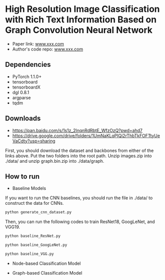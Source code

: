 High Resolution Image Classification with Rich Text Information Based on Graph Convolution Neural Network
============

- Paper link: www.xxx.com
- Author's code repo: www.xxx.com

Dependencies
------------
- PyTorch 1.1.0+
- tensorboard
- tensorboardX
- dgl 0.8.1
- argparse
- tqdm

Downloads
----------

- https://pan.baidu.com/s/1s1z_2lnqnRdRbtE_WfzOzQ?pwd=ahd7
- https://drive.google.com/drive/folders/1UmNaKLqPIQi2rThbTkFOFTtyUeVaCdty?usp=sharing

First, you should download the dataset and backbones from either of the links above. Put the two folders into the root path. Unzip images.zip into ./data/ and unzip graph.bin.zip into ./data/graph.

How to run
----------

- Baseline Models

If you want to run the CNN baselines, you should run the file in ./data/ to construct the data for CNNs.

```bash
python generate_cnn_dataset.py
```

Then, you can run the following codes to train ResNet18, GoogLeNet, and VGG19.

```bash
python baseline_ResNet.py
```

```bash
python baseline_GoogLeNet.py
```

```bash
python baseline_VGG.py
```

- Node-based Classification Model




- Graph-based Classification Model









